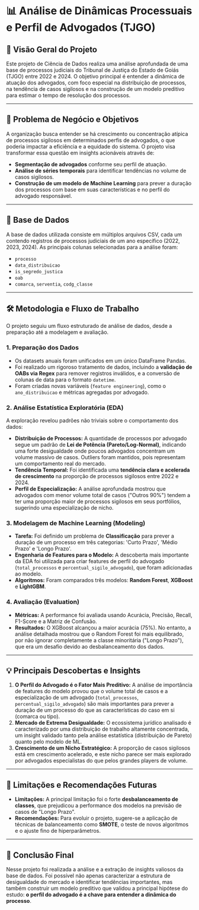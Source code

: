 # 📊 Análise de Dinâmicas Processuais e Perfil de Advogados (TJGO)

## 📄 Visão Geral do Projeto

Este projeto de Ciência de Dados realiza uma análise aprofundada de uma base de processos judiciais do Tribunal de Justiça do Estado de Goiás (TJGO) entre 2022 e 2024. O objetivo principal é entender a dinâmica de atuação dos advogados, com foco especial na distribuição de processos, na tendência de casos sigilosos e na construção de um modelo preditivo para estimar o tempo de resolução dos processos.

---
## 🎯 Problema de Negócio e Objetivos

A organização busca entender se há crescimento ou concentração atípica de processos sigilosos em determinados perfis de advogados, o que poderia impactar a eficiência e a equidade do sistema. O projeto visa transformar essa questão em insights acionáveis através de:

* **Segmentação de advogados** conforme seu perfil de atuação.
* **Análise de séries temporais** para identificar tendências no volume de casos sigilosos.
* **Construção de um modelo de Machine Learning** para prever a duração dos processos com base em suas características e no perfil do advogado responsável.

---
## 💾 Base de Dados

A base de dados utilizada consiste em múltiplos arquivos CSV, cada um contendo registros de processos judiciais de um ano específico (2022, 2023, 2024). As principais colunas selecionadas para a análise foram:
* `processo`
* `data_distribuicao`
* `is_segredo_justica`
* `oab`
* `comarca`, `serventia`, `codg_classe`

---
## 🛠️ Metodologia e Fluxo de Trabalho

O projeto seguiu um fluxo estruturado de análise de dados, desde a preparação até a modelagem e avaliação.

### 1. Preparação dos Dados
* Os datasets anuais foram unificados em um único DataFrame Pandas.
* Foi realizado um rigoroso tratamento de dados, incluindo a **validação de OABs via Regex** para remover registros inválidos, e a conversão de colunas de data para o formato `datetime`.
* Foram criadas novas variáveis (`feature engineering`), como o `ano_distribuicao` e métricas agregadas por advogado.

### 2. Análise Estatística Exploratória (EDA)
A exploração revelou padrões não triviais sobre o comportamento dos dados:
* **Distribuição de Processos:** A quantidade de processos por advogado segue um padrão de **Lei de Potência (Pareto/Log-Normal)**, indicando uma forte desigualdade onde poucos advogados concentram um volume massivo de casos. Outliers foram mantidos, pois representam um comportamento real do mercado.
* **Tendência Temporal:** Foi identificada uma **tendência clara e acelerada de crescimento** na proporção de processos sigilosos entre 2022 e 2024.
* **Perfil de Especialização:** A análise aprofundada mostrou que advogados com menor volume total de casos ("Outros 90%") tendem a ter uma proporção maior de processos sigilosos em seus portfólios, sugerindo uma especialização de nicho.

### 3. Modelagem de Machine Learning (Modeling)
* **Tarefa:** Foi definido um problema de **Classificação** para prever a duração de um processo em três categorias: 'Curto Prazo', 'Médio Prazo' e 'Longo Prazo'.
* **Engenharia de Features para o Modelo:** A descoberta mais importante da EDA foi utilizada para criar features de perfil do advogado (`total_processos` e `percentual_sigilo_advogado`), que foram adicionadas ao modelo.
* **Algoritmos:** Foram comparados três modelos: **Random Forest**, **XGBoost** e **LightGBM**.

### 4. Avaliação (Evaluation)
* **Métricas:** A performance foi avaliada usando Acurácia, Precisão, Recall, F1-Score e a Matriz de Confusão.
* **Resultados:** O XGBoost alcançou a maior acurácia (75%). No entanto, a análise detalhada mostrou que o Random Forest foi mais equilibrado, por não ignorar completamente a classe minoritária ("Longo Prazo"), que era um desafio devido ao desbalanceamento dos dados.

---
## 💡 Principais Descobertas e Insights

1.  **O Perfil do Advogado é o Fator Mais Preditivo:** A análise de importância de features do modelo provou que o volume total de casos e a especialização de um advogado (`total_processos`, `percentual_sigilo_advogado`) são mais importantes para prever a duração de um processo do que as características do caso em si (comarca ou tipo).
2.  **Mercado de Extrema Desigualdade:** O ecossistema jurídico analisado é caracterizado por uma distribuição de trabalho altamente concentrada, um insight validado tanto pela análise estatística (distribuição de Pareto) quanto pelo modelo de ML.
3.  **Crescimento de um Nicho Estratégico:** A proporção de casos sigilosos está em crescimento acelerado, e este nicho parece ser mais explorado por advogados especialistas do que pelos grandes players de volume.

---
## 🚧 Limitações e Recomendações Futuras

* **Limitações:** A principal limitação foi o forte **desbalanceamento de classes**, que prejudicou a performance dos modelos na previsão de casos de "Longo Prazo".
* **Recomendações:** Para evoluir o projeto, sugere-se a aplicação de técnicas de balanceamento como **SMOTE**, o teste de novos algoritmos e o ajuste fino de hiperparâmetros.

---
## 🏁 Conclusão Final

Nesse projeto foi realizada a análise e a extração de insights valiosos da base de dados. Foi possível não apenas caracterizar a estrutura de desigualdade do mercado e identificar tendências importantes, mas também construir um modelo preditivo que validou a principal hipótese do estudo: **o perfil do advogado é a chave para entender a dinâmica do processo**.